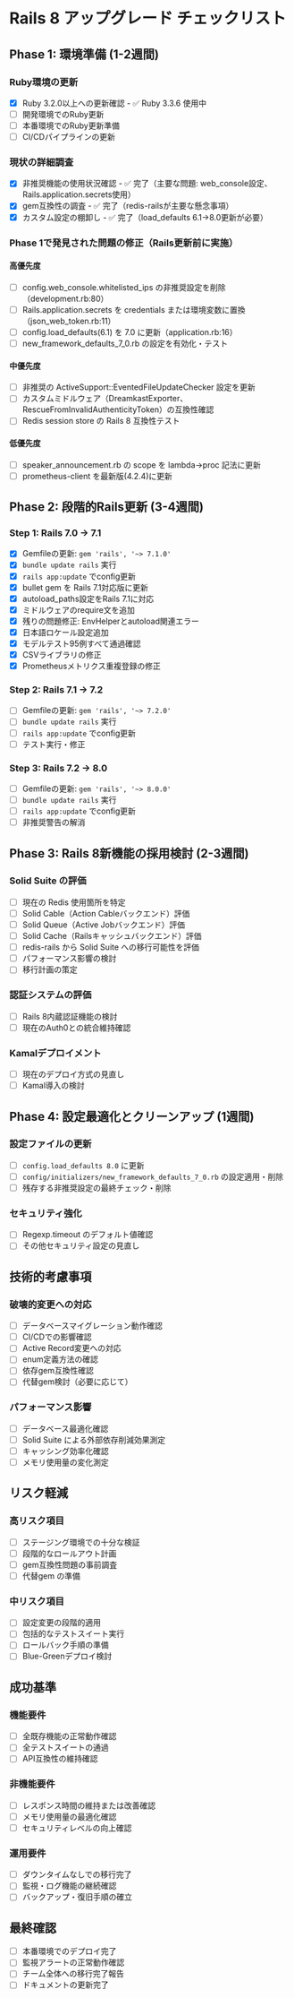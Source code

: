 # Rails 8 アップグレード チェックリスト

## Phase 1: 環境準備 (1-2週間)

### Ruby環境の更新
- [x] Ruby 3.2.0以上への更新確認 - ✅ Ruby 3.3.6 使用中
- [ ] 開発環境でのRuby更新
- [ ] 本番環境でのRuby更新準備
- [ ] CI/CDパイプラインの更新

### 現状の詳細調査
- [x] 非推奨機能の使用状況確認 - ✅ 完了（主要な問題: web_console設定、Rails.application.secrets使用）
- [x] gem互換性の調査 - ✅ 完了（redis-railsが主要な懸念事項）
- [x] カスタム設定の棚卸し - ✅ 完了（load_defaults 6.1→8.0更新が必要）

### Phase 1で発見された問題の修正（Rails更新前に実施）
#### 高優先度
- [ ] config.web_console.whitelisted_ips の非推奨設定を削除（development.rb:80）
- [ ] Rails.application.secrets を credentials または環境変数に置換（json_web_token.rb:11）
- [ ] config.load_defaults(6.1) を 7.0 に更新（application.rb:16）
- [ ] new_framework_defaults_7_0.rb の設定を有効化・テスト

#### 中優先度
- [ ] 非推奨の ActiveSupport::EventedFileUpdateChecker 設定を更新
- [ ] カスタムミドルウェア（DreamkastExporter、RescueFromInvalidAuthenticityToken）の互換性確認
- [ ] Redis session store の Rails 8 互換性テスト

#### 低優先度
- [ ] speaker_announcement.rb の scope を lambda→proc 記法に更新
- [ ] prometheus-client を最新版(4.2.4)に更新

## Phase 2: 段階的Rails更新 (3-4週間)

### Step 1: Rails 7.0 → 7.1
- [x] Gemfileの更新: `gem 'rails', '~> 7.1.0'`
- [x] `bundle update rails` 実行
- [x] `rails app:update` でconfig更新
- [x] bullet gem を Rails 7.1対応版に更新
- [x] autoload_paths設定をRails 7.1に対応
- [x] ミドルウェアのrequire文を追加
- [x] 残りの問題修正: EnvHelperとautoload関連エラー
- [x] 日本語ロケール設定追加
- [x] モデルテスト95例すべて通過確認
- [x] CSVライブラリの修正
- [x] Prometheusメトリクス重複登録の修正

### Step 2: Rails 7.1 → 7.2
- [ ] Gemfileの更新: `gem 'rails', '~> 7.2.0'`
- [ ] `bundle update rails` 実行
- [ ] `rails app:update` でconfig更新
- [ ] テスト実行・修正

### Step 3: Rails 7.2 → 8.0
- [ ] Gemfileの更新: `gem 'rails', '~> 8.0.0'`
- [ ] `bundle update rails` 実行
- [ ] `rails app:update` でconfig更新
- [ ] 非推奨警告の解消

## Phase 3: Rails 8新機能の採用検討 (2-3週間)

### Solid Suite の評価
- [ ] 現在の Redis 使用箇所を特定
- [ ] Solid Cable（Action Cableバックエンド）評価
- [ ] Solid Queue（Active Jobバックエンド）評価
- [ ] Solid Cache（Railsキャッシュバックエンド）評価
- [ ] redis-rails から Solid Suite への移行可能性を評価
- [ ] パフォーマンス影響の検討
- [ ] 移行計画の策定

### 認証システムの評価
- [ ] Rails 8内蔵認証機能の検討
- [ ] 現在のAuth0との統合維持確認

### Kamalデプロイメント
- [ ] 現在のデプロイ方式の見直し
- [ ] Kamal導入の検討

## Phase 4: 設定最適化とクリーンアップ (1週間)

### 設定ファイルの更新
- [ ] `config.load_defaults 8.0` に更新
- [ ] `config/initializers/new_framework_defaults_7_0.rb` の設定適用・削除
- [ ] 残存する非推奨設定の最終チェック・削除

### セキュリティ強化
- [ ] Regexp.timeout のデフォルト値確認
- [ ] その他セキュリティ設定の見直し

## 技術的考慮事項

### 破壊的変更への対応
- [ ] データベースマイグレーション動作確認
- [ ] CI/CDでの影響確認
- [ ] Active Record変更への対応
- [ ] enum定義方法の確認
- [ ] 依存gem互換性確認
- [ ] 代替gem検討（必要に応じて）

### パフォーマンス影響
- [ ] データベース最適化確認
- [ ] Solid Suite による外部依存削減効果測定
- [ ] キャッシング効率化確認
- [ ] メモリ使用量の変化測定

## リスク軽減

### 高リスク項目
- [ ] ステージング環境での十分な検証
- [ ] 段階的なロールアウト計画
- [ ] gem互換性問題の事前調査
- [ ] 代替gem の準備

### 中リスク項目
- [ ] 設定変更の段階的適用
- [ ] 包括的なテストスイート実行
- [ ] ロールバック手順の準備
- [ ] Blue-Greenデプロイ検討

## 成功基準

### 機能要件
- [ ] 全既存機能の正常動作確認
- [ ] 全テストスイートの通過
- [ ] API互換性の維持確認

### 非機能要件
- [ ] レスポンス時間の維持または改善確認
- [ ] メモリ使用量の最適化確認
- [ ] セキュリティレベルの向上確認

### 運用要件
- [ ] ダウンタイムなしでの移行完了
- [ ] 監視・ログ機能の継続確認
- [ ] バックアップ・復旧手順の確立

## 最終確認
- [ ] 本番環境でのデプロイ完了
- [ ] 監視アラートの正常動作確認
- [ ] チーム全体への移行完了報告
- [ ] ドキュメントの更新完了